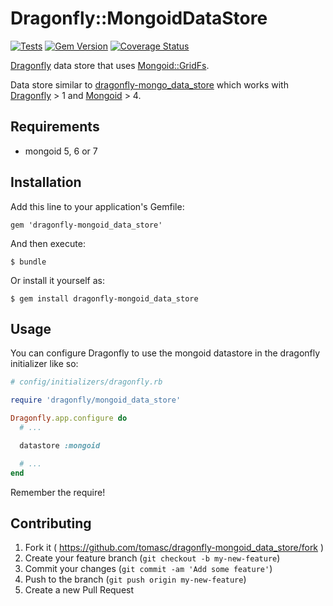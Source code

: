 # Dragonfly::MongoidDataStore

[![Tests](https://github.com/tomasc/dragonfly-mongoid_data_store/actions/workflows/test.yml/badge.svg)](https://github.com/tomasc/dragonfly-mongoid_data_store/actions/workflows/test.yml) [![Gem Version](https://badge.fury.io/rb/dragonfly-mongoid_data_store.svg)](http://badge.fury.io/rb/dragonfly-mongoid_data_store) [![Coverage Status](https://img.shields.io/coveralls/tomasc/dragonfly-mongoid_data_store.svg)](https://coveralls.io/r/tomasc/dragonfly-mongoid_data_store)

[Dragonfly](https://github.com/markevans/dragonfly) data store that uses [Mongoid::GridFs](https://github.com/ahoward/mongoid-grid_fs).

Data store similar to [dragonfly-mongo_data_store](https://github.com/markevans/dragonfly-mongo_data_store) which works with [Dragonfly](https://github.com/markevans/dragonfly) > 1 and [Mongoid](https://github.com/mongoid/mongoid) > 4.

## Requirements

* mongoid 5, 6 or 7

## Installation

Add this line to your application's Gemfile:

    gem 'dragonfly-mongoid_data_store'

And then execute:

    $ bundle

Or install it yourself as:

    $ gem install dragonfly-mongoid_data_store

## Usage

You can configure Dragonfly to use the mongoid datastore in the dragonfly initializer like so:

```ruby
# config/initializers/dragonfly.rb

require 'dragonfly/mongoid_data_store'

Dragonfly.app.configure do
  # ...

  datastore :mongoid

  # ...
end
```

Remember the require!

## Contributing

1. Fork it ( https://github.com/tomasc/dragonfly-mongoid_data_store/fork )
2. Create your feature branch (`git checkout -b my-new-feature`)
3. Commit your changes (`git commit -am 'Add some feature'`)
4. Push to the branch (`git push origin my-new-feature`)
5. Create a new Pull Request
